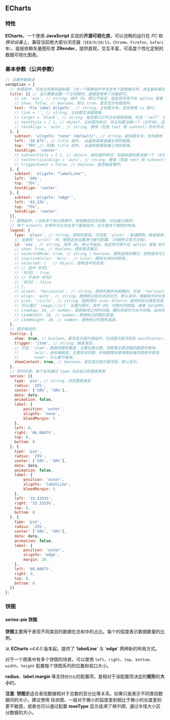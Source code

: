 ## ECharts

### 特性

**ECharts**，一个使用 **JavaScript** 实现的**开源可视化库**，可以流畅的运行在 *PC* 和*移动设备*上，兼容当前绝大部分浏览器`（IE8/9/10/11，Chrome，Firefox，Safari等）`，底层依赖矢量图形库 **ZRender**，提供直观，交互丰富，可高度个性化定制的数据可视化图表。

### 基本参数（公共参数）

```js
// 设置参数解读
setOption = {
  // 标题组件，包含主标题和副标题。（当一个图表组件中包含多个图表展示时，用主副标题区分）
  title: [{ // 当只需要设置一个主标题时，直接使用单个对象即可。
    // id: 'xxx', // string，组件 ID。默认不指定。指定则可用于在 option 或者 API 中引用组件。
    // show: false, // boolean，默认 true，是否显示标题组件。
    text: 'Pie label alignTo', // string，主标题文本，支持使用 \n 换行。
    // link = '', // string, 主标题文本超链接。
    // target = 'blank', // string，指定窗口打开主标题超链接。可选：'self' 当前窗口打开，'blank' 新窗口打开。
    // textStyle = { }, // object，主标题的样式，将主标题当做一个（文字块），适合的基本样式（块级样式和文字样式）都可以填写。
    // textAlign = 'auto', // string，整体（包括 text 和 subtext）的水平对齐。可选值：'auto'、'left'、'right'、'center'。
  }, {
    subtext: 'alignTo: "none" (default)', // string，副标题文本，支持使用 \n 换行。
    left: '16.67%', // title 组件， 此副标题离容器左侧的距离。
    top: '75%',// 同理，title 组件， 此副标题离容器上侧的距离。
    textAlign: 'center'
    // subtextStyle = { }, // object，副标题的样式，将副标题标题当做一个（文字块），适合的基本样式（块级样式和文字样式）
    // textVerticalAlign = 'auto', // string，整体（包括 text 和 subtext）的垂直对齐。可选值：'auto'、'top'、'bottom'、'middle'。
    // triggerEvent = false, // boolean，是否触发事件。
  }, {
    subtext: 'alignTo: "labelLine"',
    left: '50%',
    top: '75%',
    textAlign: 'center'
  }, {
    subtext: 'alignTo: "edge"',
    left: '83.33%',
    top: '75%',
    textAlign: 'center'
  }],
  // 图例组件。(当有多个统计图表时，使用数组包含对象，对应展示顺序)
  // 单个 echarts 实例中可以存在多个图例组件，会方便多个图例的布局。
  legend: { 
    type: 'plain', // string，图例的类型。可选值：'plain'：普通图例。缺省就是普通图例。'scroll'：可滚动翻页的图例。当图例数量较多时可以使用。
    // 当使用 'scroll' 时，使用这些设置进行细节配置。（详细参见官方文档）。
    id: 'xxx', // string，组件 ID。默认不指定。指定则可用于在 option 或者 API 中引用组件。
    // show: true, // boolean，图形是否展示。
    // selectedMode: true, // string / boolean，图例选择的模式，控制是否可以通过点击图例改变系列的显示状态。默认开启图例选择，可以设成 false 关闭。除此之外也可以设成 'single' 或者 'multipl' 使用单选或者多选模式。
    // inactiveColor: '#ccc', // Color，图例关闭时的颜色。
    // selected: {   // Object，图例选中状态表。
    // // 选中'系列1'
    // '系列1': true,
    // // 不选中'系列2'
    // '系列2': false
    // },
    // orient: 'horizontal', // string，图例列表的布局朝向。可选：'horizontal'，'vertical'。
    // align: 'auto', // string，图例标记和文本的对齐。默认自动，根据组件的位置和 orient 决定，当组件的 left 值为 'right' 以及纵向布局（orient 为 'vertical'）的时候为右对齐，即为 'right'。可选：'auto'，'left'，'right'。
    // icon: 'circle', // string，图例项的 icon。ECharts 提供的标记类型包括 'circle', 'rect', 'roundRect', 'triangle', 'diamond', 'pin', 'arrow', 'none'。
    // 可以通过 'image://url' 设置为图片，其中 URL 为图片的链接，或者 dataURI。
    // itemGap: 10, // number，图例每项之间的间隔。横向布局时为水平间隔，纵向布局时为纵向间隔。
    // itemWidth: 20, // number，图例标记的图形宽度。
    // itemHeight: 20, // number，图例标记的图形高度。
  },
  // 提示框组件。
  tooltip: {
    show: true, // boolean，是否显示提示框组件，包括提示框浮层和 axisPointer。
    trigger: 'item', // string，触发类型。
    // 可选：'item'，数据项图形触发，主要在散点图，饼图等无类目轴的图表中使用。
    //      'axis'，坐标轴触发，主要在柱状图，折线图等会使用类目轴的图表中使用。
    //      'none'，什么都不触发。
    showContent: true, // boolean，是否显示提示框浮层，默认显示。
  },
  // 系列列表。每个系列通过 type 决定自己的图表类型
  series: [{
    type: 'pie', // string，决定图表类型
    radius: '25%',
    center: ['50%', '50%'],
    data: data,
    animation: false,
    label: {
        position: 'outer',
        alignTo: 'none',
        bleedMargin: 5
    },
    left: 0,
    right: '66.6667%',
    top: 0,
    bottom: 0
  }, {
    type: 'pie',
    radius: '25%',
    center: ['50%', '50%'],
    data: data,
    animation: false,
    label: {
        position: 'outer',
        alignTo: 'labelLine',
        bleedMargin: 5
    },
    left: '33.3333%',
    right: '33.3333%',
    top: 0,
    bottom: 0
  }, {
    type: 'pie',
    radius: '25%',
    center: ['50%', '50%'],
    data: data,
    animation: false,
    label: {
        position: 'outer',
        alignTo: 'edge',
        margin: 20
    },
    left: '66.6667%',
    right: 0,
    top: 0,
    bottom: 0
  }]
};
```

### 饼图

#### series-pie 饼图

**饼图**主要用于表现不同类目的数据在总和中的占比。每个的弧度表示数据数量的比例。

从 **ECharts** *v4.6.0* 版本起，提供了 '**labelLine**' 与 '**edge**' 两种新的布局方式。

对于一个图表中有多个饼图的场景，可以使用 `left`、`right`、`top`、`bottom`、`width`、`height` 配置每个饼图系列的位置和视口大小。

**radius**、**label.margin** 等支持`百分比`的配置项，是相对于该配置项决定的**矩形**的**大小**的。

**注意**: **饼图**更适合表现数据相对于总数的百分比等关系。如果只是表示不同类目数据间的大小，建议使用 柱状图，一般对于微小的弧度差别相比于微小的长度差别更不敏感，或者也可以通过配置 **roseType** 显示成*南丁格尔图*，通过半径大小区分数据的大小。

